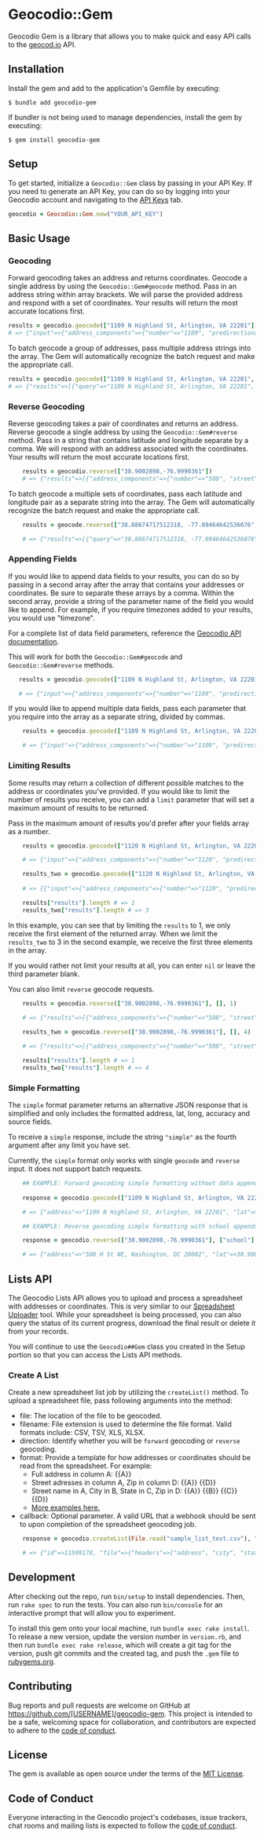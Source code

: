 # Geocodio::Gem

Geocodio Gem is a library that allows you to make quick and easy API calls to the [geocod.io](https://geocod.io) API.  
## Installation

Install the gem and add to the application's Gemfile by executing:

    $ bundle add geocodio-gem

If bundler is not being used to manage dependencies, install the gem by executing:

    $ gem install geocodio-gem

## Setup

To get started, initialize a `Geocodio::Gem` class by passing in your API Key. If you need to generate an API Key, you can do so by logging into your Geocodio account and navigating to the [API Keys](https://dash.geocod.io/apikey) tab.

```ruby
geocodio = Geocodio::Gem.new("YOUR_API_KEY")
```

## Basic Usage

### Geocoding

Forward geocoding takes an address and returns coordinates. Geocode a single address by using the `Geocodio::Gem#geocode` method. Pass in an address string within array brackets. We will parse the provided address and respond with a set of coordinates. Your results will return the most accurate locations first. 

```ruby
results = geocodio.geocode(["1109 N Highland St, Arlington, VA 22201"])
# => {"input"=>{"address_components"=>{"number"=>"1109", "predirectional"=>"N", "street"=>"Highland", "suffix"=>"St", "formatted_street"=>"N Highland St", "city"=>"Arlington", "state"=>"VA", "zip"=>"22201", "country"=>"US"}, "formatted_address"=>"1109 N Highland St, Arlington, VA 22201"}, "results"=>[{"address_components"=>{"number"=>"1109", "predirectional"=>"N", "street"=>"Highland", "suffix"=>"St", "formatted_street"=>"N Highland St", "city"=>"Arlington", "county"=>"Arlington County", "state"=>"VA", "zip"=>"22201", "country"=>"US"}, "formatted_address"=>"1109 N Highland St, Arlington, VA 22201", "location"=>{"lat"=>38.886672, "lng"=>-77.094735}, "accuracy"=>1, "accuracy_type"=>"rooftop", "source"=>"Arlington"}]}
```

To batch geocode a group of addresses, pass multiple address strings into the array. The Gem will automatically recognize the batch request and make the appropriate call. 

```ruby
results = geocodio.geocode(["1109 N Highland St, Arlington, VA 22201", "12187 Darnestown Rd, Gaithersburg, MD 20878", "4961 Elm Street, Bethesda, MD"])
# => {"results"=>[{"query"=>"1109 N Highland St, Arlington, VA 22201", "response"=>{"input"=>{"address_components"=>{"number"=>"1109", "predirectional"=>"N", "street"=>"Highland", "suffix"=>"St", "formatted_street"=>"N Highland St", "city"=>"Arlington", "state"=>"VA", "zip"=>"22201", "country"=>"US"}, "formatted_address"=>"1109 N Highland St, Arlington, VA 22201"}, "results"=>[{"address_components"=>{"number"=>"1109", "predirectional"=>"N", "street"=>"Highland", "suffix"=>"St", "formatted_street"=>"N Highland St", "city"=>"Arlington", "county"=>"Arlington County", "state"=>"VA", "zip"=>"22201", "country"=>"US"}, "formatted_address"=>"1109 N Highland St, Arlington, VA 22201", "location"=>{"lat"=>38.886672, "lng"=>-77.094735}, "accuracy"=>1, "accuracy_type"=>"rooftop", "source"=>"Arlington"}]}}, {"query"=>"12187 Darnestown Rd, Gaithersburg, MD 20878", "response"=>{"input"=>{"address_components"=>{"number"=>"12187", "street"=>"Darnestown", "suffix"=>"Rd", "formatted_street"=>"Darnestown Rd", "city"=>"Gaithersburg", "state"=>"MD", "zip"=>"20878", "country"=>"US"}, "formatted_address"=>"12187 Darnestown Rd, Gaithersburg, MD 20878"}, "results"=>[{"address_components"=>{"number"=>"12187", "street"=>"Darnestown", "suffix"=>"Rd", "formatted_street"=>"Darnestown Rd", "city"=>"Gaithersburg", "county"=>"Montgomery County", "state"=>"MD", "zip"=>"20878", "country"=>"US"}, "formatted_address"=>"12187 Darnestown Rd, Gaithersburg, MD 20878", "location"=>{"lat"=>39.118169, "lng"=>-77.251699}, "accuracy"=>1, "accuracy_type"=>"rooftop", "source"=>"Montgomery"}, {"address_components"=>{"number"=>"12185", "street"=>"Darnestown", "suffix"=>"Rd", "formatted_street"=>"Darnestown Rd", "city"=>"Gaithersburg", "county"=>"Montgomery County", "state"=>"MD", "zip"=>"20878", "country"=>"US"}, "formatted_address"=>"12185 Darnestown Rd, Gaithersburg, MD 20878", "location"=>{"lat"=>39.118093, "lng"=>-77.25167}, "accuracy"=>0.9, "accuracy_type"=>"nearest_rooftop_match", "source"=>"Montgomery"}, {"address_components"=>{"number"=>"12189", "street"=>"Darnestown", "suffix"=>"Rd", "formatted_street"=>"Darnestown Rd", "city"=>"Gaithersburg", "county"=>"Montgomery County", "state"=>"MD", "zip"=>"20878", "country"=>"US"}, "formatted_address"=>"12189 Darnestown Rd, Gaithersburg, MD 20878", "location"=>{"lat"=>39.118248, "lng"=>-77.251722}, "accuracy"=>0.9, "accuracy_type"=>"nearest_rooftop_match", "source"=>"Montgomery"}, {"address_components"=>{"number"=>"12183", "street"=>"Darnestown", "suffix"=>"Rd", "formatted_street"=>"Darnestown Rd", "city"=>"Gaithersburg", "county"=>"Montgomery County", "state"=>"MD", "zip"=>"20878", "country"=>"US"}, "formatted_address"=>"12183 Darnestown Rd, Gaithersburg, MD 20878", "location"=>{"lat"=>39.117998, "lng"=>-77.25164}, "accuracy"=>0.9, "accuracy_type"=>"nearest_rooftop_match", "source"=>"Montgomery"}]}}, {"query"=>"4961 Elm Street, Bethesda, MD", "response"=>{"input"=>{"address_components"=>{"number"=>"4961", "street"=>"Elm", "suffix"=>"St", "formatted_street"=>"Elm St", "city"=>"Bethesda", "state"=>"MD", "country"=>"US"}, "formatted_address"=>"4961 Elm St, Bethesda, MD"}, "results"=>[{"address_components"=>{"number"=>"4961", "street"=>"Elm", "suffix"=>"St", "formatted_street"=>"Elm St", "city"=>"Bethesda", "county"=>"Montgomery County", "state"=>"MD", "zip"=>"20814", "country"=>"US"}, "formatted_address"=>"4961 Elm St, Bethesda, MD 20814", "location"=>{"lat"=>38.982196, "lng"=>-77.098161}, "accuracy"=>1, "accuracy_type"=>"rooftop", "source"=>"Montgomery"}, {"address_components"=>{"number"=>"4959", "street"=>"Elm", "suffix"=>"St", "formatted_street"=>"Elm St", "city"=>"Bethesda", "county"=>"Montgomery County", "state"=>"MD", "zip"=>"20814", "country"=>"US"}, "formatted_address"=>"4959 Elm St, Bethesda, MD 20814", "location"=>{"lat"=>38.982198, "lng"=>-77.098084}, "accuracy"=>0.9, "accuracy_type"=>"nearest_rooftop_match", "source"=>"Montgomery"}, {"address_components"=>{"number"=>"4963", "street"=>"Elm", "suffix"=>"St", "formatted_street"=>"Elm St", "city"=>"Bethesda", "county"=>"Montgomery County", "state"=>"MD", "zip"=>"20814", "country"=>"US"}, "formatted_address"=>"4963 Elm St, Bethesda, MD 20814", "location"=>{"lat"=>38.98239, "lng"=>-77.097993}, "accuracy"=>0.9, "accuracy_type"=>"nearest_rooftop_match", "source"=>"Statewide MD"}, {"address_components"=>{"number"=>"4963", "street"=>"Elm", "suffix"=>"St", "formatted_street"=>"Elm St", "city"=>"Bethesda", "county"=>"Montgomery County", "state"=>"MD", "zip"=>"20814", "country"=>"US"}, "formatted_address"=>"4963 Elm St, Bethesda, MD 20814", "location"=>{"lat"=>38.982195, "lng"=>-77.098244}, "accuracy"=>0.9, "accuracy_type"=>"nearest_rooftop_match", "source"=>"Montgomery"}]}}]}
```

### Reverse Geocoding

Reverse geocoding takes a pair of coordinates and returns an address. Reverse geocode a single address by using the `Geocodio::Gem#reverse` method. Pass in a string that contains latitude and longitude separate by a comma. We will respond with an address associated with the coordinates. Your results will return the most accurate locations first.

```ruby
    results = geocodio.reverse(["38.9002898,-76.9990361"])
    # => {"results"=>[{"address_components"=>{"number"=>"508", "street"=>"H", "suffix"=>"St", "postdirectional"=>"NE", "formatted_street"=>"H St NE", "city"=>"Washington", "county"=>"District of Columbia", "state"=>"DC", "zip"=>"20002", "country"=>"US"}, "formatted_address"=>"508 H St NE, Washington, DC 20002", "location"=>{"lat"=>38.900432, "lng"=>-76.999031}, "accuracy"=>1, "accuracy_type"=>"rooftop", "source"=>"Statewide DC"}, {"address_components"=>{"number"=>"510", "street"=>"H", "suffix"=>"St", "postdirectional"=>"NE", "formatted_street"=>"H St NE", "city"=>"Washington", "county"=>"District of Columbia", "state"=>"DC", "zip"=>"20002", "country"=>"US"}, "formatted_address"=>"510 H St NE, Washington, DC 20002", "location"=>{"lat"=>38.900429, "lng"=>-76.998965}, "accuracy"=>1, "accuracy_type"=>"rooftop", "source"=>"Statewide DC"}, {"address_components"=>{"number"=>"506", "street"=>"H", "suffix"=>"St", "postdirectional"=>"NE", "formatted_street"=>"H St NE", "city"=>"Washington", "county"=>"District of Columbia", "state"=>"DC", "zip"=>"20002", "country"=>"US"}, "formatted_address"=>"506 H St NE, Washington, DC 20002", "location"=>{"lat"=>38.900437, "lng"=>-76.999099}, "accuracy"=>1, "accuracy_type"=>"rooftop", "source"=>"Statewide DC"}, {"address_components"=>{"number"=>"504", "street"=>"H", "suffix"=>"St", "postdirectional"=>"NE", "formatted_street"=>"H St NE", "city"=>"Washington", "county"=>"District of Columbia", "state"=>"DC", "zip"=>"20002", "country"=>"US"}, "formatted_address"=>"504 H St NE, Washington, DC 20002", "location"=>{"lat"=>38.900422, "lng"=>-76.999169}, "accuracy"=>1, "accuracy_type"=>"rooftop", "source"=>"Statewide DC"}, {"address_components"=>{"number"=>"512", "street"=>"H", "suffix"=>"St", "postdirectional"=>"NE", "formatted_street"=>"H St NE", "city"=>"Washington", "county"=>"District of Columbia", "state"=>"DC", "zip"=>"20002", "country"=>"US"}, "formatted_address"=>"512 H St NE, Washington, DC 20002", "location"=>{"lat"=>38.900435, "lng"=>-76.998897}, "accuracy"=>1, "accuracy_type"=>"rooftop", "source"=>"Statewide DC"}, {"address_components"=>{"number"=>"500", "street"=>"H", "suffix"=>"St", "postdirectional"=>"NE", "formatted_street"=>"H St NE", "city"=>"Washington", "county"=>"District of Columbia", "state"=>"DC", "zip"=>"20002", "country"=>"US"}, "formatted_address"=>"500 H St NE, Washington, DC 20002", "location"=>{"lat"=>38.900203, "lng"=>-76.999507}, "accuracy"=>0.46, "accuracy_type"=>"nearest_street", "source"=>"TIGER/Line® dataset from the US Census Bureau"}, {"address_components"=>{"number"=>"800", "street"=>"5th", "suffix"=>"St", "postdirectional"=>"NE", "formatted_street"=>"5th St NE", "city"=>"Washington", "county"=>"District of Columbia", "state"=>"DC", "zip"=>"20002", "country"=>"US"}, "formatted_address"=>"800 5th St NE, Washington, DC 20002", "location"=>{"lat"=>38.900203, "lng"=>-76.999507}, "accuracy"=>0.46, "accuracy_type"=>"nearest_street", "source"=>"TIGER/Line® dataset from the US Census Bureau"}, {"address_components"=>{"number"=>"817", "street"=>"6th", "suffix"=>"St", "postdirectional"=>"NE", "formatted_street"=>"6th St NE", "city"=>"Washington", "county"=>"District of Columbia", "state"=>"DC", "zip"=>"20002", "country"=>"US"}, "formatted_address"=>"817 6th St NE, Washington, DC 20002", "location"=>{"lat"=>38.900203, "lng"=>-76.998442}, "accuracy"=>0.45, "accuracy_type"=>"nearest_street", "source"=>"TIGER/Line® dataset from the US Census Bureau"}, {"address_components"=>{"number"=>"774", "street"=>"6th", "suffix"=>"St", "postdirectional"=>"NE", "formatted_street"=>"6th St NE", "city"=>"Washington", "county"=>"District of Columbia", "state"=>"DC", "zip"=>"20002", "country"=>"US"}, "formatted_address"=>"774 6th St NE, Washington, DC 20002", "location"=>{"lat"=>38.900078, "lng"=>-76.998443}, "accuracy"=>0.45, "accuracy_type"=>"nearest_street", "source"=>"TIGER/Line® dataset from the US Census Bureau"}, {"address_components"=>{"number"=>"474", "street"=>"H", "suffix"=>"St", "postdirectional"=>"NE", "formatted_street"=>"H St NE", "city"=>"Washington", "county"=>"District of Columbia", "state"=>"DC", "zip"=>"20002", "country"=>"US"}, "formatted_address"=>"474 H St NE, Washington, DC 20002", "location"=>{"lat"=>38.900205, "lng"=>-76.99994}, "accuracy"=>0.44, "accuracy_type"=>"nearest_street", "source"=>"TIGER/Line® dataset from the US Census Bureau"}, {"address_components"=>{"number"=>"540", "street"=>"I", "suffix"=>"St", "postdirectional"=>"NE", "formatted_street"=>"I St NE", "city"=>"Washington", "county"=>"District of Columbia", "state"=>"DC", "zip"=>"20002", "country"=>"US"}, "formatted_address"=>"540 I St NE, Washington, DC 20002", "location"=>{"lat"=>38.901323, "lng"=>-76.998836}, "accuracy"=>0.43, "accuracy_type"=>"nearest_street", "source"=>"TIGER/Line® dataset from the US Census Bureau"}, {"address_components"=>{"number"=>"900", "street"=>"5th", "suffix"=>"St", "postdirectional"=>"NE", "formatted_street"=>"5th St NE", "city"=>"Washington", "county"=>"District of Columbia", "state"=>"DC", "zip"=>"20002", "country"=>"US"}, "formatted_address"=>"900 5th St NE, Washington, DC 20002", "location"=>{"lat"=>38.901323, "lng"=>-76.999509}, "accuracy"=>0.43, "accuracy_type"=>"nearest_street", "source"=>"TIGER/Line® dataset from the US Census Bureau"}, {"address_components"=>{"number"=>"900", "street"=>"6th", "suffix"=>"St", "postdirectional"=>"NE", "formatted_street"=>"6th St NE", "city"=>"Washington", "county"=>"District of Columbia", "state"=>"DC", "zip"=>"20002", "country"=>"US"}, "formatted_address"=>"900 6th St NE, Washington, DC 20002", "location"=>{"lat"=>38.901323, "lng"=>-76.998446}, "accuracy"=>0.43, "accuracy_type"=>"nearest_street", "source"=>"TIGER/Line® dataset from the US Census Bureau"}]}
```

To batch geocode a multiple sets of coordinates, pass each latitude and longitude pair as a separate string into the array. The Gem will automatically recognize the batch request and make the appropriate call.

```ruby
    results = geocode.reverse(["38.88674717512318, -77.09464642536076", "39.118308110111954, -77.2516753863881", "38.98237295882022, -77.09805507289941"])

    # => {"results"=>[{"query"=>"38.88674717512318, -77.09464642536076", "response"=>{"results"=>[{"address_components"=>{"number"=>"1109", "predirectional"=>"N", "street"=>"Highland", "suffix"=>"St", "formatted_street"=>"N Highland St", "city"=>"Arlington", "county"=>"Arlington County", "state"=>"VA", "zip"=>"22201", "country"=>"US"}, "formatted_address"=>"1109 N Highland St, Arlington, VA 22201", "location"=>{"lat"=>38.886672, "lng"=>-77.094735}, "accuracy"=>1, "accuracy_type"=>"rooftop", "source"=>"Arlington"}, {"address_components"=>{"number"=>"3030", "street"=>"Clarendon", "suffix"=>"Blvd", "formatted_street"=>"Clarendon Blvd", "city"=>"Arlington", "county"=>"Arlington County", "state"=>"VA", "zip"=>"22201", "country"=>"US"}, "formatted_address"=>"3030 Clarendon Blvd, Arlington, VA 22201", "location"=>{"lat"=>38.886876, "lng"=>-77.094702}, "accuracy"=>1, "accuracy_type"=>"rooftop", "source"=>"Arlington"}, {"address_components"=>{"number"=>"3020", "street"=>"Clarendon", "suffix"=>"Blvd", "formatted_street"=>"Clarendon Blvd", "city"=>"Arlington", "county"=>"Arlington County", "state"=>"VA", "zip"=>"22201", "country"=>"US"}, "formatted_address"=>"3020 Clarendon Blvd, Arlington, VA 22201", "location"=>{"lat"=>38.886969, "lng"=>-77.094529}, "accuracy"=>1, "accuracy_type"=>"rooftop", "source"=>"Virginia Geographic Information Network (VGIN)"}, {"address_components"=>{"number"=>"3108", "predirectional"=>"N", "street"=>"Washington", "suffix"=>"Blvd", "formatted_street"=>"N Washington Blvd", "city"=>"Arlington", "county"=>"Arlington County", "state"=>"VA", "zip"=>"22201", "country"=>"US"}, "formatted_address"=>"3108 N Washington Blvd, Arlington, VA 22201", "location"=>{"lat"=>38.885773, "lng"=>-77.094955}, "accuracy"=>0.43, "accuracy_type"=>"nearest_street", "source"=>"TIGER/Line® dataset from the US Census Bureau"}, {"address_components"=>{"number"=>"1027", "predirectional"=>"N", "street"=>"Highland", "suffix"=>"St", "formatted_street"=>"N Highland St", "city"=>"Arlington", "county"=>"Arlington County", "state"=>"VA", "zip"=>"22201", "country"=>"US"}, "formatted_address"=>"1027 N Highland St, Arlington, VA 22201", "location"=>{"lat"=>38.885598, "lng"=>-77.09476}, "accuracy"=>0.43, "accuracy_type"=>"nearest_street", "source"=>"TIGER/Line® dataset from the US Census Bureau"}, {"address_components"=>{"number"=>"3059", "predirectional"=>"N", "street"=>"Washington", "suffix"=>"Blvd", "formatted_street"=>"N Washington Blvd", "city"=>"Arlington", "county"=>"Arlington County", "state"=>"VA", "zip"=>"22201", "country"=>"US"}, "formatted_address"=>"3059 N Washington Blvd, Arlington, VA 22201", "location"=>{"lat"=>38.885574, "lng"=>-77.09456}, "accuracy"=>0.43, "accuracy_type"=>"nearest_street", "source"=>"TIGER/Line® dataset from the US Census Bureau"}, {"address_components"=>{"number"=>"1079", "predirectional"=>"N", "street"=>"Hudson", "suffix"=>"St", "formatted_street"=>"N Hudson St", "city"=>"Arlington", "county"=>"Arlington County", "state"=>"VA", "zip"=>"22201", "country"=>"US"}, "formatted_address"=>"1079 N Hudson St, Arlington, VA 22201", "location"=>{"lat"=>38.885785, "lng"=>-77.095693}, "accuracy"=>0.43, "accuracy_type"=>"nearest_street", "source"=>"TIGER/Line® dataset from the US Census Bureau"}, {"address_components"=>{"number"=>"3100", "street"=>"10th", "suffix"=>"Rd", "postdirectional"=>"N", "formatted_street"=>"10th Rd N", "city"=>"Arlington", "county"=>"Arlington County", "state"=>"VA", "zip"=>"22201", "country"=>"US"}, "formatted_address"=>"3100 10th Rd N, Arlington, VA 22201", "location"=>{"lat"=>38.8852, "lng"=>-77.094709}, "accuracy"=>0.42, "accuracy_type"=>"nearest_street", "source"=>"TIGER/Line® dataset from the US Census Bureau"}, {"address_components"=>{"number"=>"1015", "predirectional"=>"N", "street"=>"Highland", "suffix"=>"St", "formatted_street"=>"N Highland St", "city"=>"Arlington", "county"=>"Arlington County", "state"=>"VA", "zip"=>"22201", "country"=>"US"}, "formatted_address"=>"1015 N Highland St, Arlington, VA 22201", "location"=>{"lat"=>38.885058, "lng"=>-77.094687}, "accuracy"=>0.41, "accuracy_type"=>"nearest_street", "source"=>"TIGER/Line® dataset from the US Census Bureau"}, {"address_components"=>{"number"=>"1014", "predirectional"=>"N", "street"=>"Hudson", "suffix"=>"St", "formatted_street"=>"N Hudson St", "city"=>"Arlington", "county"=>"Arlington County", "state"=>"VA", "zip"=>"22201", "country"=>"US"}, "formatted_address"=>"1014 N Hudson St, Arlington, VA 22201", "location"=>{"lat"=>38.884985, "lng"=>-77.095586}, "accuracy"=>0.41, "accuracy_type"=>"nearest_street", "source"=>"TIGER/Line® dataset from the US Census Bureau"}, {"address_components"=>{"number"=>"3201", "street"=>"Washington", "suffix"=>"Blvd", "formatted_street"=>"Washington Blvd", "city"=>"Arlington", "county"=>"Arlington County", "state"=>"VA", "zip"=>"22201", "country"=>"US"}, "formatted_address"=>"3201 Washington Blvd, Arlington, VA 22201", "location"=>{"lat"=>38.885989, "lng"=>-77.096909}, "accuracy"=>0.41, "accuracy_type"=>"nearest_street", "source"=>"TIGER/Line® dataset from the US Census Bureau"}]}}, {"query"=>"39.118308110111954, -77.2516753863881", "response"=>{"results"=>[{"address_components"=>{"number"=>"12191", "street"=>"Darnestown", "suffix"=>"Rd", "formatted_street"=>"Darnestown Rd", "city"=>"Gaithersburg", "county"=>"Montgomery County", "state"=>"MD", "zip"=>"20878", "country"=>"US"}, "formatted_address"=>"12191 Darnestown Rd, Gaithersburg, MD 20878", "location"=>{"lat"=>39.118326, "lng"=>-77.251749}, "accuracy"=>1, "accuracy_type"=>"rooftop", "source"=>"Montgomery"}, {"address_components"=>{"number"=>"12189", "street"=>"Darnestown", "suffix"=>"Rd", "formatted_street"=>"Darnestown Rd", "city"=>"Gaithersburg", "county"=>"Montgomery County", "state"=>"MD", "zip"=>"20878", "country"=>"US"}, "formatted_address"=>"12189 Darnestown Rd, Gaithersburg, MD 20878", "location"=>{"lat"=>39.118248, "lng"=>-77.251722}, "accuracy"=>1, "accuracy_type"=>"rooftop", "source"=>"Montgomery"}, {"address_components"=>{"number"=>"12193", "street"=>"Darnestown", "suffix"=>"Rd", "formatted_street"=>"Darnestown Rd", "city"=>"Gaithersburg", "county"=>"Montgomery County", "state"=>"MD", "zip"=>"20878", "country"=>"US"}, "formatted_address"=>"12193 Darnestown Rd, Gaithersburg, MD 20878", "location"=>{"lat"=>39.118376, "lng"=>-77.251707}, "accuracy"=>1, "accuracy_type"=>"rooftop", "source"=>"Montgomery"}, {"address_components"=>{"number"=>"12187", "street"=>"Darnestown", "suffix"=>"Rd", "formatted_street"=>"Darnestown Rd", "city"=>"Gaithersburg", "county"=>"Montgomery County", "state"=>"MD", "zip"=>"20878", "country"=>"US"}, "formatted_address"=>"12187 Darnestown Rd, Gaithersburg, MD 20878", "location"=>{"lat"=>39.118169, "lng"=>-77.251699}, "accuracy"=>1, "accuracy_type"=>"rooftop", "source"=>"Montgomery"}, {"address_components"=>{"number"=>"12185", "street"=>"Darnestown", "suffix"=>"Rd", "formatted_street"=>"Darnestown Rd", "city"=>"Gaithersburg", "county"=>"Montgomery County", "state"=>"MD", "zip"=>"20878", "country"=>"US"}, "formatted_address"=>"12185 Darnestown Rd, Gaithersburg, MD 20878", "location"=>{"lat"=>39.118093, "lng"=>-77.25167}, "accuracy"=>1, "accuracy_type"=>"rooftop", "source"=>"Montgomery"}, {"address_components"=>{"number"=>"12184", "street"=>"State Hwy 28", "formatted_street"=>"State Hwy 28", "city"=>"Gaithersburg", "county"=>"Montgomery County", "state"=>"MD", "zip"=>"20878", "country"=>"US"}, "formatted_address"=>"12184 State Hwy 28, Gaithersburg, MD 20878", "location"=>{"lat"=>39.117781, "lng"=>-77.252536}, "accuracy"=>0.44, "accuracy_type"=>"nearest_street", "source"=>"TIGER/Line® dataset from the US Census Bureau"}, {"address_components"=>{"number"=>"15998", "street"=>"Quince Orchard", "suffix"=>"Rd", "formatted_street"=>"Quince Orchard Rd", "city"=>"Gaithersburg", "county"=>"Montgomery County", "state"=>"MD", "zip"=>"20878", "country"=>"US"}, "formatted_address"=>"15998 Quince Orchard Rd, Gaithersburg, MD 20878", "location"=>{"lat"=>39.117888, "lng"=>-77.25293}, "accuracy"=>0.43, "accuracy_type"=>"nearest_street", "source"=>"TIGER/Line® dataset from the US Census Bureau"}, {"address_components"=>{"number"=>"12182", "street"=>"McDonald Chapel", "suffix"=>"Dr", "formatted_street"=>"McDonald Chapel Dr", "city"=>"Gaithersburg", "county"=>"Montgomery County", "state"=>"MD", "zip"=>"20878", "country"=>"US"}, "formatted_address"=>"12182 McDonald Chapel Dr, Gaithersburg, MD 20878", "location"=>{"lat"=>39.119427, "lng"=>-77.251898}, "accuracy"=>0.43, "accuracy_type"=>"nearest_street", "source"=>"TIGER/Line® dataset from the US Census Bureau"}, {"address_components"=>{"number"=>"15986", "street"=>"Quince Orchard", "suffix"=>"Rd", "formatted_street"=>"Quince Orchard Rd", "city"=>"Gaithersburg", "county"=>"Montgomery County", "state"=>"MD", "zip"=>"20878", "country"=>"US"}, "formatted_address"=>"15986 Quince Orchard Rd, Gaithersburg, MD 20878", "location"=>{"lat"=>39.117709, "lng"=>-77.253041}, "accuracy"=>0.43, "accuracy_type"=>"nearest_street", "source"=>"TIGER/Line® dataset from the US Census Bureau"}, {"address_components"=>{"number"=>"12218", "street"=>"State Hwy 28", "formatted_street"=>"State Hwy 28", "city"=>"Gaithersburg", "county"=>"Montgomery County", "state"=>"MD", "zip"=>"20878", "country"=>"US"}, "formatted_address"=>"12218 State Hwy 28, Gaithersburg, MD 20878", "location"=>{"lat"=>39.117983, "lng"=>-77.253546}, "accuracy"=>0.42, "accuracy_type"=>"nearest_street", "source"=>"TIGER/Line® dataset from the US Census Bureau"}, {"address_components"=>{"number"=>"12135", "street"=>"McDonald Chapel", "suffix"=>"Dr", "formatted_street"=>"McDonald Chapel Dr", "city"=>"Gaithersburg", "county"=>"Montgomery County", "state"=>"MD", "zip"=>"20878", "country"=>"US"}, "formatted_address"=>"12135 McDonald Chapel Dr, Gaithersburg, MD 20878", "location"=>{"lat"=>39.119872, "lng"=>-77.25132}, "accuracy"=>0.42, "accuracy_type"=>"nearest_street", "source"=>"TIGER/Line® dataset from the US Census Bureau"}, {"address_components"=>{"number"=>"1036", "street"=>"State Hwy 124", "formatted_street"=>"State Hwy 124", "city"=>"Gaithersburg", "county"=>"Montgomery County", "state"=>"MD", "zip"=>"20878", "country"=>"US"}, "formatted_address"=>"1036 State Hwy 124, Gaithersburg, MD 20878", "location"=>{"lat"=>39.119961, "lng"=>-77.250987}, "accuracy"=>0.41, "accuracy_type"=>"nearest_street", "source"=>"TIGER/Line® dataset from the US Census Bureau"}, {"address_components"=>{"number"=>"12114", "street"=>"State Hwy 28", "formatted_street"=>"State Hwy 28", "city"=>"Gaithersburg", "county"=>"Montgomery County", "state"=>"MD", "zip"=>"20878", "country"=>"US"}, "formatted_address"=>"12114 State Hwy 28, Gaithersburg, MD 20878", "location"=>{"lat"=>39.116996, "lng"=>-77.249917}, "accuracy"=>0.41, "accuracy_type"=>"nearest_street", "source"=>"TIGER/Line® dataset from the US Census Bureau"}]}}, {"query"=>"38.98237295882022, -77.09805507289941", "response"=>{"results"=>[{"address_components"=>{"number"=>"4963", "street"=>"Elm", "suffix"=>"St", "formatted_street"=>"Elm St", "city"=>"Bethesda", "county"=>"Montgomery County", "state"=>"MD", "zip"=>"20814", "country"=>"US"}, "formatted_address"=>"4963 Elm St, Bethesda, MD 20814", "location"=>{"lat"=>38.98239, "lng"=>-77.097993}, "accuracy"=>1, "accuracy_type"=>"rooftop", "source"=>"Statewide MD"}, {"address_components"=>{"number"=>"4940", "street"=>"Hampden", "suffix"=>"Ln", "formatted_street"=>"Hampden Ln", "city"=>"Bethesda", "county"=>"Montgomery County", "state"=>"MD", "zip"=>"20814", "country"=>"US"}, "formatted_address"=>"4940 Hampden Ln, Bethesda, MD 20814", "location"=>{"lat"=>38.982529, "lng"=>-77.098032}, "accuracy"=>1, "accuracy_type"=>"rooftop", "source"=>"Montgomery"}, {"address_components"=>{"number"=>"4959", "street"=>"Elm", "suffix"=>"St", "formatted_street"=>"Elm St", "city"=>"Bethesda", "county"=>"Montgomery County", "state"=>"MD", "zip"=>"20814", "country"=>"US"}, "formatted_address"=>"4959 Elm St, Bethesda, MD 20814", "location"=>{"lat"=>38.982198, "lng"=>-77.098084}, "accuracy"=>1, "accuracy_type"=>"rooftop", "source"=>"Montgomery"}, {"address_components"=>{"number"=>"4957", "street"=>"Elm", "suffix"=>"St", "formatted_street"=>"Elm St", "city"=>"Bethesda", "county"=>"Montgomery County", "state"=>"MD", "zip"=>"20814", "country"=>"US"}, "formatted_address"=>"4957 Elm St, Bethesda, MD 20814", "location"=>{"lat"=>38.982201, "lng"=>-77.098002}, "accuracy"=>1, "accuracy_type"=>"rooftop", "source"=>"Montgomery"}, {"address_components"=>{"number"=>"4962", "street"=>"Hampden", "suffix"=>"Ln", "formatted_street"=>"Hampden Ln", "city"=>"Bethesda", "county"=>"Montgomery County", "state"=>"MD", "zip"=>"20814", "country"=>"US"}, "formatted_address"=>"4962 Hampden Ln, Bethesda, MD 20814", "location"=>{"lat"=>38.98247, "lng"=>-77.098252}, "accuracy"=>1, "accuracy_type"=>"rooftop", "source"=>"Statewide MD"}, {"address_components"=>{"number"=>"4984", "street"=>"Elm", "suffix"=>"St", "formatted_street"=>"Elm St", "city"=>"Bethesda", "county"=>"Montgomery County", "state"=>"MD", "zip"=>"20814", "country"=>"US"}, "formatted_address"=>"4984 Elm St, Bethesda, MD 20814", "location"=>{"lat"=>38.982093, "lng"=>-77.097887}, "accuracy"=>0.46, "accuracy_type"=>"nearest_street", "source"=>"TIGER/Line® dataset from the US Census Bureau"}, {"address_components"=>{"number"=>"7300", "street"=>"Arlington", "suffix"=>"Rd", "formatted_street"=>"Arlington Rd", "city"=>"Bethesda", "county"=>"Montgomery County", "state"=>"MD", "zip"=>"20814", "country"=>"US"}, "formatted_address"=>"7300 Arlington Rd, Bethesda, MD 20814", "location"=>{"lat"=>38.982676, "lng"=>-77.098509}, "accuracy"=>0.46, "accuracy_type"=>"nearest_street", "source"=>"TIGER/Line® dataset from the US Census Bureau"}, {"address_components"=>{"number"=>"5000", "street"=>"Hampden", "suffix"=>"Ln", "formatted_street"=>"Hampden Ln", "city"=>"Bethesda", "county"=>"Montgomery County", "state"=>"MD", "zip"=>"20814", "country"=>"US"}, "formatted_address"=>"5000 Hampden Ln, Bethesda, MD 20814", "location"=>{"lat"=>38.982676, "lng"=>-77.098509}, "accuracy"=>0.46, "accuracy_type"=>"nearest_street", "source"=>"TIGER/Line® dataset from the US Census Bureau"}, {"address_components"=>{"number"=>"7249", "street"=>"Arlington", "suffix"=>"Rd", "formatted_street"=>"Arlington Rd", "city"=>"Bethesda", "county"=>"Montgomery County", "state"=>"MD", "zip"=>"20814", "country"=>"US"}, "formatted_address"=>"7249 Arlington Rd, Bethesda, MD 20814", "location"=>{"lat"=>38.982036, "lng"=>-77.098479}, "accuracy"=>0.45, "accuracy_type"=>"nearest_street", "source"=>"TIGER/Line® dataset from the US Census Bureau"}, {"address_components"=>{"number"=>"5000", "street"=>"Elm", "suffix"=>"St", "formatted_street"=>"Elm St", "city"=>"Bethesda", "county"=>"Montgomery County", "state"=>"MD", "zip"=>"20814", "country"=>"US"}, "formatted_address"=>"5000 Elm St, Bethesda, MD 20814", "location"=>{"lat"=>38.982036, "lng"=>-77.09848}, "accuracy"=>0.45, "accuracy_type"=>"nearest_street", "source"=>"TIGER/Line® dataset from the US Census Bureau"}, {"address_components"=>{"number"=>"7400", "street"=>"Arlington", "suffix"=>"Rd", "formatted_street"=>"Arlington Rd", "city"=>"Bethesda", "county"=>"Montgomery County", "state"=>"MD", "zip"=>"20814", "country"=>"US"}, "formatted_address"=>"7400 Arlington Rd, Bethesda, MD 20814", "location"=>{"lat"=>38.98334, "lng"=>-77.098548}, "accuracy"=>0.43, "accuracy_type"=>"nearest_street", "source"=>"TIGER/Line® dataset from the US Census Bureau"}, {"address_components"=>{"number"=>"4919", "street"=>"Montgomery", "suffix"=>"Ln", "formatted_street"=>"Montgomery Ln", "city"=>"Bethesda", "county"=>"Montgomery County", "state"=>"MD", "zip"=>"20814", "country"=>"US"}, "formatted_address"=>"4919 Montgomery Ln, Bethesda, MD 20814", "location"=>{"lat"=>38.983371, "lng"=>-77.097503}, "accuracy"=>0.43, "accuracy_type"=>"nearest_street", "source"=>"TIGER/Line® dataset from the US Census Bureau"}, {"address_components"=>{"number"=>"4956", "street"=>"Elm", "suffix"=>"St", "formatted_street"=>"Elm St", "city"=>"Bethesda", "county"=>"Montgomery County", "state"=>"MD", "zip"=>"20814", "country"=>"US"}, "formatted_address"=>"4956 Elm St, Bethesda, MD 20814", "location"=>{"lat"=>38.982138, "lng"=>-77.096655}, "accuracy"=>0.43, "accuracy_type"=>"nearest_street", "source"=>"TIGER/Line® dataset from the US Census Bureau"}]}}]}    
```
### Appending Fields

If you would like to append data fields to your results, you can do so by passing in a second array after the array that contains your addresses or coordinates. Be sure to separate these arrays by a comma. Within the second array, provide a string of the parameter name of the field you would like to append. For example, if you require timezones added to your results, you would use "timezone". 

For a complete list of data field parameters, reference the [Geocodio API documentation](https://www.geocod.io/docs/?shell#fields).

This will work for both the `Geocodio::Gem#geocode` and `Geocodio::Gem#reverse` methods. 

```ruby
   results = geocodio.geocode(["1109 N Highland St, Arlington, VA 22201"], ["timezone"])

   # => {"input"=>{"address_components"=>{"number"=>"1109", "predirectional"=>"N", "street"=>"Highland", "suffix"=>"St", "formatted_street"=>"N Highland St", "city"=>"Arlington", "state"=>"VA", "zip"=>"22201", "country"=>"US"}, "formatted_address"=>"1109 N Highland St, Arlington, VA 22201"}, "results"=>[{"address_components"=>{"number"=>"1109", "predirectional"=>"N", "street"=>"Highland", "suffix"=>"St", "formatted_street"=>"N Highland St", "city"=>"Arlington", "county"=>"Arlington County", "state"=>"VA", "zip"=>"22201", "country"=>"US"}, "formatted_address"=>"1109 N Highland St, Arlington, VA 22201", "location"=>{"lat"=>38.886672, "lng"=>-77.094735}, "accuracy"=>1, "accuracy_type"=>"rooftop", "source"=>"Arlington", "fields"=>{"timezone"=>{"name"=>"America/New_York", "utc_offset"=>-5, "observes_dst"=>true, "abbreviation"=>"EST", "source"=>"© OpenStreetMap contributors"}}}]}
```

If you would like to append multiple data fields, pass each parameter that you require into the array as a separate string, divided by commas. 

```ruby
    results = geocodio.geocode(["1109 N Highland St, Arlington, VA 22201"], ["timezone", "stateleg"])

    # => {"input"=>{"address_components"=>{"number"=>"1109", "predirectional"=>"N", "street"=>"Highland", "suffix"=>"St", "formatted_street"=>"N Highland St", "city"=>"Arlington", "state"=>"VA", "zip"=>"22201", "country"=>"US"}, "formatted_address"=>"1109 N Highland St, Arlington, VA 22201"}, "results"=>[{"address_components"=>{"number"=>"1109", "predirectional"=>"N", "street"=>"Highland", "suffix"=>"St", "formatted_street"=>"N Highland St", "city"=>"Arlington", "county"=>"Arlington County", "state"=>"VA", "zip"=>"22201", "country"=>"US"}, "formatted_address"=>"1109 N Highland St, Arlington, VA 22201", "location"=>{"lat"=>38.886672, "lng"=>-77.094735}, "accuracy"=>1, "accuracy_type"=>"rooftop", "source"=>"Arlington", "fields"=>{"state_legislative_districts"=>{"house"=>[{"name"=>"State House District 47", "district_number"=>"47", "ocd_id"=>nil, "is_upcoming_state_legislative_district"=>false, "proportion"=>1}], "senate"=>[{"name"=>"State Senate District 31", "district_number"=>"31", "ocd_id"=>nil, "is_upcoming_state_legislative_district"=>false, "proportion"=>1}]}, "timezone"=>{"name"=>"America/New_York", "utc_offset"=>-5, "observes_dst"=>true, "abbreviation"=>"EST", "source"=>"© OpenStreetMap contributors"}}}]}
``` 
### Limiting Results

Some results may return a collection of different possible matches to the address or coordinates you've provided. If you would like to limit the number of results you receive, you can add a `limit` parameter that will set a maximum amount of results to be returned. 

Pass in the maximum amount of results you'd prefer after your fields array as a number.

```ruby
    results = geocodio.geocode(["1120 N Highland St, Arlington, VA 22201"], [], 1)

    # => {"input"=>{"address_components"=>{"number"=>"1120", "predirectional"=>"N", "street"=>"Highland", "suffix"=>"St", "formatted_street"=>"N Highland St", "city"=>"Arlington", "state"=>"VA", "zip"=>"22201", "country"=>"US"}, "formatted_address"=>"1120 N Highland St, Arlington, VA 22201"}, "results"=>[{"address_components"=>{"number"=>"1120", "predirectional"=>"N", "street"=>"Highland", "suffix"=>"St", "formatted_street"=>"N Highland St", "city"=>"Arlington", "county"=>"Arlington County", "state"=>"VA", "zip"=>"22201", "country"=>"US"}, "formatted_address"=>"1120 N Highland St, Arlington, VA 22201", "location"=>{"lat"=>38.886743, "lng"=>-77.095041}, "accuracy"=>1, "accuracy_type"=>"range_interpolation", "source"=>"TIGER/Line® dataset from the US Census Bureau"}]}

    results_two = geocodio.geocode(["1120 N Highland St, Arlington, VA 22201"], [], 3) 
    
    # => {{"input"=>{"address_components"=>{"number"=>"1120", "predirectional"=>"N", "street"=>"Highland", "suffix"=>"St", "formatted_street"=>"N Highland St", "city"=>"Arlington", "state"=>"VA", "zip"=>"22201", "country"=>"US"}, "formatted_address"=>"1120 N Highland St, Arlington, VA 22201"}, "results"=>[{"address_components"=>{"number"=>"1120", "predirectional"=>"N", "street"=>"Highland", "suffix"=>"St", "formatted_street"=>"N Highland St", "city"=>"Arlington", "county"=>"Arlington County", "state"=>"VA", "zip"=>"22201", "country"=>"US"}, "formatted_address"=>"1120 N Highland St, Arlington, VA 22201", "location"=>{"lat"=>38.886743, "lng"=>-77.095041}, "accuracy"=>1, "accuracy_type"=>"range_interpolation", "source"=>"TIGER/Line® dataset from the US Census Bureau"}, {"address_components"=>{"number"=>"1120", "predirectional"=>"N", "street"=>"Highland", "suffix"=>"St", "formatted_street"=>"N Highland St", "city"=>"Arlington", "county"=>"Arlington County", "state"=>"VA", "zip"=>"22201", "country"=>"US"}, "formatted_address"=>"1120 N Highland St, Arlington, VA 22201", "location"=>{"lat"=>38.886743, "lng"=>-77.09474}, "accuracy"=>0.9, "accuracy_type"=>"range_interpolation", "source"=>"TIGER/Line® dataset from the US Census Bureau"}, {"address_components"=>{"number"=>"1120", "predirectional"=>"S", "street"=>"Highland", "suffix"=>"St", "formatted_street"=>"S Highland St", "city"=>"Arlington", "county"=>"Arlington County", "state"=>"VA", "zip"=>"22204", "country"=>"US"}, "formatted_address"=>"1120 S Highland St, Arlington, VA 22204", "location"=>{"lat"=>38.860865, "lng"=>-77.089447}, "accuracy"=>0.8, "accuracy_type"=>"rooftop", "source"=>"Arlington"}]}}

    results["results"].length # => 1
    results_two["results"].length # => 3
```

In this example, you can see that by limiting the `results` to 1, we only receive the first element of the returned array. When we limit the `results_two` to 3 in the second example, we receive the first three elements in the array. 

If you would rather not limit your results at all, you can enter `nil` or leave the third parameter blank. 

You can also limit `reverse` geocode requests. 

```ruby
    results = geocodio.reverse(["38.9002898,-76.9990361"], [], 1)
    
    # => {"results"=>[{"address_components"=>{"number"=>"508", "street"=>"H", "suffix"=>"St", "postdirectional"=>"NE", "formatted_street"=>"H St NE", "city"=>"Washington", "county"=>"District of Columbia", "state"=>"DC", "zip"=>"20002", "country"=>"US"}, "formatted_address"=>"508 H St NE, Washington, DC 20002", "location"=>{"lat"=>38.900432, "lng"=>-76.999031}, "accuracy"=>1, "accuracy_type"=>"rooftop", "source"=>"Statewide DC"}]}

    results_two = geocodio.reverse(["38.9002898,-76.9990361"], [], 4)

    # => {"results"=>[{"address_components"=>{"number"=>"508", "street"=>"H", "suffix"=>"St", "postdirectional"=>"NE", "formatted_street"=>"H St NE", "city"=>"Washington", "county"=>"District of Columbia", "state"=>"DC", "zip"=>"20002", "country"=>"US"}, "formatted_address"=>"508 H St NE, Washington, DC 20002", "location"=>{"lat"=>38.900432, "lng"=>-76.999031}, "accuracy"=>1, "accuracy_type"=>"rooftop", "source"=>"Statewide DC"}, {"address_components"=>{"number"=>"510", "street"=>"H", "suffix"=>"St", "postdirectional"=>"NE", "formatted_street"=>"H St NE", "city"=>"Washington", "county"=>"District of Columbia", "state"=>"DC", "zip"=>"20002", "country"=>"US"}, "formatted_address"=>"510 H St NE, Washington, DC 20002", "location"=>{"lat"=>38.900429, "lng"=>-76.998965}, "accuracy"=>1, "accuracy_type"=>"rooftop", "source"=>"Statewide DC"}, {"address_components"=>{"number"=>"506", "street"=>"H", "suffix"=>"St", "postdirectional"=>"NE", "formatted_street"=>"H St NE", "city"=>"Washington", "county"=>"District of Columbia", "state"=>"DC", "zip"=>"20002", "country"=>"US"}, "formatted_address"=>"506 H St NE, Washington, DC 20002", "location"=>{"lat"=>38.900437, "lng"=>-76.999099}, "accuracy"=>1, "accuracy_type"=>"rooftop", "source"=>"Statewide DC"}, {"address_components"=>{"number"=>"504", "street"=>"H", "suffix"=>"St", "postdirectional"=>"NE", "formatted_street"=>"H St NE", "city"=>"Washington", "county"=>"District of Columbia", "state"=>"DC", "zip"=>"20002", "country"=>"US"}, "formatted_address"=>"504 H St NE, Washington, DC 20002", "location"=>{"lat"=>38.900422, "lng"=>-76.999169}, "accuracy"=>1, "accuracy_type"=>"rooftop", "source"=>"Statewide DC"}]}

    results["results"].length # => 1
    results_two["results"].length # => 4 
```

### Simple Formatting

The `simple` format parameter returns an alternative JSON response that is simplified and only includes the formatted address, lat, long, accuracy and source fields. 

To receive a `simple` response, include the string `"simple"` as the fourth argument after any limit you have set. 

Currently, the `simple` format only works with single `geocode` and `reverse` input. It does not support batch requests. 

```ruby 
    ## EXAMPLE: Forward geocoding simple formatting without data appends or limit.  
    
    response = geocodio.geocode(["1109 N Highland St, Arlington, VA 22201"], [], nil, "simple")

    # => {"address"=>"1109 N Highland St, Arlington, VA 22201", "lat"=>38.886672, "lng"=>-77.094735, "accuracy"=>1, "accuracy_type"=>"rooftop", "source"=>"Arlington"}

    ## EXAMPLE: Reverse geocoding simple formatting with school appends and limit of 1.

    response = geocodio.reverse(["38.9002898,-76.9990361"], ["school"], 1, "simple"))

    # => {"address"=>"508 H St NE, Washington, DC 20002", "lat"=>38.900432, "lng"=>-76.999031, "accuracy"=>1, "accuracy_type"=>"rooftop", "source"=>"Statewide DC", "fields"=>{"school_districts"=>{"unified"=>{"name"=>"District of Columbia Public Schools", "lea_code"=>"1100030", "grade_low"=>"PK", "grade_high"=>"12"}}}}
```

## Lists API

The Geocodio Lists API allows you to upload and process a spreadsheet with addresses or coordinates. This is very similar to our [Spreadsheet Uploader]("https://geocod.io/upload") tool. While your spreadsheet is being processed, you can also query the status of its current progress, download the final result or delete it from your records. 

You will continue to use the `Geocodio##Gem` class you created in the Setup portion so that you can access the Lists API methods. 

### Create A List

Create a new spreadsheet list job by utilizing the `createList()` method. To upload a spreadsheet file, pass following arguments into the method:
- file: The location of the file to be geocoded. 
- filename: File extension is used to determine the file format. Valid formats include: CSV, TSV, XLS, XLSX. 
- direction: Identify whether you will be `forward` geocoding or `reverse` geocoding. 
- format: Provide a template for how addresses or coordinates should be read from the spreadsheet. For example: 
    - Full address in column A: {{A}}
    - Street adresses in column A, Zip in column D: {{A}} {{D}}
    - Street name in A, City in B, State in C, Zip in D: {{A}} {{B}} {{C}} {{D}}
    - [More examples here.]("https://www.geocod.io/docs/?shell#create-a-new-list")
- callback: Optional parameter. A valid URL that a webhook should be sent to upon completion of the spreadsheet geocoding job. 

```ruby
    response = geocodio.createList(File.read("sample_list_test.csv"), "sample_list_test.csv", "forward", "{{A}} {{B}} {{C}} {{D}}")

    # => {"id"=>11599178, "file"=>{"headers"=>["address", "city", "state", "zip"], "estimated_rows_count"=>24, "filename"=>"sample_list_test.csv"}}
```




## Development

After checking out the repo, run `bin/setup` to install dependencies. Then, run `rake spec` to run the tests. You can also run `bin/console` for an interactive prompt that will allow you to experiment.

To install this gem onto your local machine, run `bundle exec rake install`. To release a new version, update the version number in `version.rb`, and then run `bundle exec rake release`, which will create a git tag for the version, push git commits and the created tag, and push the `.gem` file to [rubygems.org](https://rubygems.org).

## Contributing

Bug reports and pull requests are welcome on GitHub at https://github.com/[USERNAME]/geocodio-gem. This project is intended to be a safe, welcoming space for collaboration, and contributors are expected to adhere to the [code of conduct](https://github.com/[USERNAME]/geocodio-gem/blob/master/CODE_OF_CONDUCT.md).

## License

The gem is available as open source under the terms of the [MIT License](https://opensource.org/licenses/MIT).

## Code of Conduct

Everyone interacting in the Geocodio project's codebases, issue trackers, chat rooms and mailing lists is expected to follow the [code of conduct](https://github.com/[USERNAME]/geocodio-gem/blob/master/CODE_OF_CONDUCT.md).
